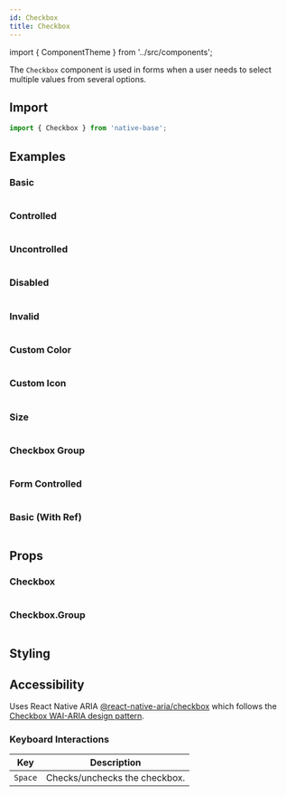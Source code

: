 ```yaml
---
id: Checkbox
title: Checkbox
---
```


import { ComponentTheme } from '../src/components';

The `Checkbox` component is used in forms when a user needs to select multiple values from several options.

## Import

```jsx
import { Checkbox } from 'native-base';
```

## Examples

### Basic

```ComponentSnackPlayer path=primitives,Checkbox,basic.tsx

```

### Controlled

```ComponentSnackPlayer path=primitives,Checkbox,controlledCheckbox.tsx

```

### Uncontrolled

```ComponentSnackPlayer path=primitives,Checkbox,uncontrolledCheckbox.tsx

```

### Disabled

```ComponentSnackPlayer path=primitives,Checkbox,disabled.tsx

```

### Invalid

```ComponentSnackPlayer path=primitives,Checkbox,invalid.tsx

```

### Custom Color

```ComponentSnackPlayer path=primitives,Checkbox,customColor.tsx

```

### Custom Icon

```ComponentSnackPlayer path=primitives,Checkbox,customIcon.tsx

```

### Size

```ComponentSnackPlayer path=primitives,Checkbox,size.tsx

```

### Checkbox Group

```ComponentSnackPlayer path=primitives,Checkbox,checkboxGroup.tsx

```

### Form Controlled

```ComponentSnackPlayer path=primitives,Checkbox,FormControlled.tsx

```

### Basic (With Ref)

```ComponentSnackPlayer path=primitives,Checkbox,withRef.tsx

```

## Props

### Checkbox

```ComponentPropTable path=primitives,Checkbox,Checkbox.tsx

```

### Checkbox.Group

```ComponentPropTable path=primitives,Checkbox,CheckboxGroup.tsx

```

## Styling

<ComponentTheme name="checkbox" />

## Accessibility

Uses React Native ARIA [@react-native-aria/checkbox](https://react-native-aria.geekyants.com/docs/useCheckbox) which follows the [Checkbox WAI-ARIA design pattern](https://www.w3.org/TR/wai-aria-practices-1.2/#checkbox).

### Keyboard Interactions

| Key     | Description                   |
| ------- | ----------------------------- |
| `Space` | Checks/unchecks the checkbox. |
